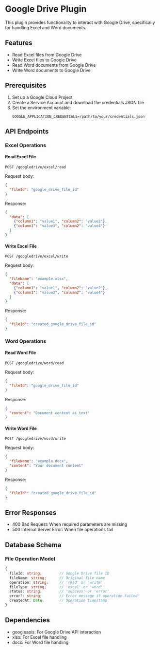 # Google Drive Plugin

This plugin provides functionality to interact with Google Drive, specifically for handling Excel and Word documents.

## Features

- Read Excel files from Google Drive
- Write Excel files to Google Drive
- Read Word documents from Google Drive
- Write Word documents to Google Drive

## Prerequisites

1. Set up a Google Cloud Project
2. Create a Service Account and download the credentials JSON file
3. Set the environment variable:
   ```
   GOOGLE_APPLICATION_CREDENTIALS=/path/to/your/credentials.json
   ```

## API Endpoints

### Excel Operations

#### Read Excel File
```http
POST /googledrive/excel/read
```

Request body:
```json
{
  "fileId": "google_drive_file_id"
}
```

Response:
```json
{
  "data": [
    {"column1": "value1", "column2": "value2"},
    {"column1": "value3", "column2": "value4"}
  ]
}
```

#### Write Excel File
```http
POST /googledrive/excel/write
```

Request body:
```json
{
  "fileName": "example.xlsx",
  "data": [
    {"column1": "value1", "column2": "value2"},
    {"column1": "value3", "column2": "value4"}
  ]
}
```

Response:
```json
{
  "fileId": "created_google_drive_file_id"
}
```

### Word Operations

#### Read Word File
```http
POST /googledrive/word/read
```

Request body:
```json
{
  "fileId": "google_drive_file_id"
}
```

Response:
```json
{
  "content": "Document content as text"
}
```

#### Write Word File
```http
POST /googledrive/word/write
```

Request body:
```json
{
  "fileName": "example.docx",
  "content": "Your document content"
}
```

Response:
```json
{
  "fileId": "created_google_drive_file_id"
}
```

## Error Responses

- 400 Bad Request: When required parameters are missing
- 500 Internal Server Error: When file operations fail

## Database Schema

### File Operation Model
```typescript
{
  fileId: string;        // Google Drive file ID
  fileName: string;      // Original file name
  operation: string;     // 'read' or 'write'
  fileType: string;      // 'excel' or 'word'
  status: string;        // 'success' or 'error'
  error?: string;        // Error message if operation failed
  createdAt: Date;       // Operation timestamp
}
```

## Dependencies

- googleapis: For Google Drive API interaction
- xlsx: For Excel file handling
- docx: For Word file handling
